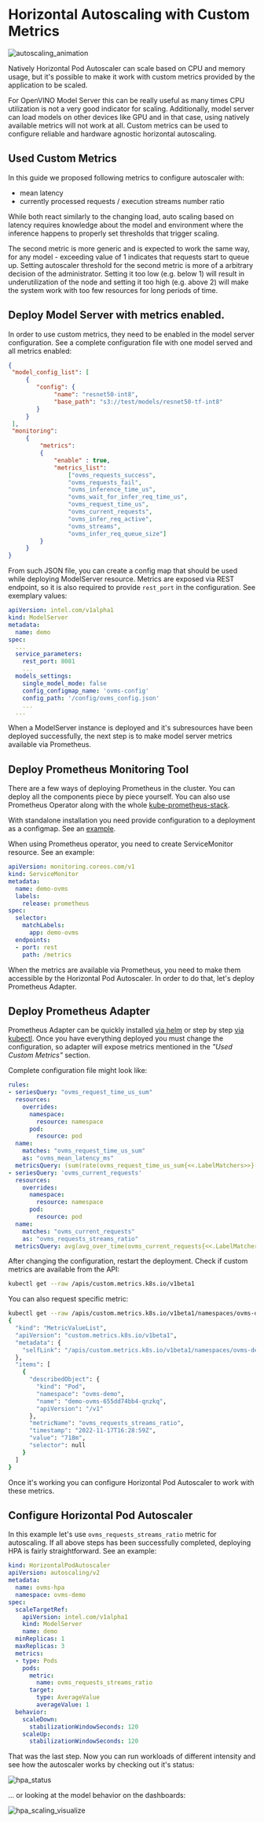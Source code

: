 # Horizontal Autoscaling with Custom Metrics

![autoscaling_animation](./autoscaling_animation.gif)

Natively Horizontal Pod Autoscaler can scale based on CPU and memory usage, but it's possible to make it work with custom metrics provided by the application to be scaled.

For OpenVINO Model Server this can be really useful as many times CPU utilization is not a very good indicator for scaling. Additionally, model server can load models on other devices like GPU and in that case, using natively available metrics will not work at all. Custom metrics can be used to configure reliable and hardware agnostic horizontal autoscaling.  

## Used Custom Metrics

In this guide we proposed following metrics to configure autoscaler with:

- mean latency
- currently processed requests / execution streams number ratio

While both react similarly to the changing load, auto scaling based on latency requires knowledge about the model and environment where the inference happens to properly set thresholds that trigger scaling. 

The second metric is more generic and is expected to work the same way, for any model - exceeding value of 1 indicates that requests start to queue up. Setting autoscaler threshold for the second metric is more of a arbitrary decision of the administrator. Setting it too low (e.g. below 1) will result in underutilization of the node and setting it too high (e.g. above 2) will make the system work with too few resources for long periods of time. 

## Deploy Model Server with metrics enabled.

In order to use custom metrics, they need to be enabled in the model server configuration. See a complete configuration file with one model served and all metrics enabled:

```json
{
 "model_config_list": [
     {
        "config": {
             "name": "resnet50-int8",
             "base_path": "s3://test/models/resnet50-tf-int8"
        }
     }
 ],
 "monitoring":
     {
         "metrics":
         {
             "enable" : true,
             "metrics_list":
                 ["ovms_requests_success",
                 "ovms_requests_fail",
                 "ovms_inference_time_us",
                 "ovms_wait_for_infer_req_time_us",
                 "ovms_request_time_us",
                 "ovms_current_requests",
                 "ovms_infer_req_active",
                 "ovms_streams",
                 "ovms_infer_req_queue_size"]
         }
     }
}
```

From such JSON file, you can create a config map that should be used while deploying ModelServer resource. Metrics are exposed via REST endpoint, so it is also required to provide `rest_port` in the configuration. See exemplary values:

```yaml
apiVersion: intel.com/v1alpha1
kind: ModelServer
metadata:
  name: demo
spec:
  ...
  service_parameters:
    rest_port: 8081
    ...
  models_settings:
    single_model_mode: false
    config_configmap_name: 'ovms-config'
    config_path: '/config/ovms_config.json'
    ...
  ...
```

When a ModelServer instance is deployed and it's subresources have been deployed successfully, the next step is to make model server metrics available via Prometheus.

## Deploy Prometheus Monitoring Tool

There are a few ways of deploying Prometheus in the cluster. You can deploy all the components piece by piece yourself. You can also use Prometheus Operator along with the whole [kube-prometheus-stack](https://github.com/prometheus-community/helm-charts/tree/main/charts/kube-prometheus-stack).

With standalone installation you need provide configuration to a deployment as a configmap. See an [example](https://github.com/prometheus/prometheus/blob/main/documentation/examples/prometheus-kubernetes.yml).

When using Prometheus operator, you need to create ServiceMonitor resource. See an example:

```yaml
apiVersion: monitoring.coreos.com/v1
kind: ServiceMonitor
metadata:
  name: demo-ovms
  labels:
    release: prometheus
spec:
  selector:
    matchLabels:
      app: demo-ovms
  endpoints:
  - port: rest
    path: /metrics
```

When the metrics are available via Prometheus, you need to make them accessible by the Horizontal Pod Autoscaler. In order to do that, let's deploy Prometheus Adapter. 

## Deploy Prometheus Adapter

Prometheus Adapter can be quickly installed [via helm](https://github.com/kubernetes-sigs/prometheus-adapter#installation) or step by step [via kubectl](https://github.com/kubernetes-sigs/prometheus-adapter/blob/master/docs/walkthrough.md#launching-the-adapter). Once you have everything deployed you must change the configuration, so adapter will expose metrics mentioned in the *"Used Custom Metrics"* section. 

Complete configuration file might look like:

```yaml
rules:
- seriesQuery: "ovms_request_time_us_sum"
  resources:
    overrides:
      namespace:
        resource: namespace
      pod:
        resource: pod
  name:
    matches: "ovms_request_time_us_sum"
    as: "ovms_mean_latency_ms"
  metricsQuery: (sum(rate(ovms_request_time_us_sum{<<.LabelMatchers>>}[1m])) by (<<.GroupBy>>)) / (sum(rate(ovms_request_time_us_count{<<.LabelMatchers>>}[1m])) by (<<.GroupBy>>)) / 1000
- seriesQuery: 'ovms_current_requests'
  resources:
    overrides:
      namespace:
        resource: namespace
      pod:
        resource: pod
  name:
    matches: "ovms_current_requests"
    as: "ovms_requests_streams_ratio"
  metricsQuery: avg(avg_over_time(ovms_current_requests{<<.LabelMatchers>>}[1m]) / avg_over_time(ovms_streams{<<.LabelMatchers>>}[1m])) by (<<.GroupBy>>)
```

After changing the configuration, restart the deployment. Check if custom metrics are available from the API:

```bash
kubectl get --raw /apis/custom.metrics.k8s.io/v1beta1
```

You can also request specific metric:
```bash
kubectl get --raw /apis/custom.metrics.k8s.io/v1beta1/namespaces/ovms-demo/pods/*/ovms_requests_streams_ratio | jq
{
  "kind": "MetricValueList",
  "apiVersion": "custom.metrics.k8s.io/v1beta1",
  "metadata": {
    "selfLink": "/apis/custom.metrics.k8s.io/v1beta1/namespaces/ovms-demo/pods/%2A/ovms_requests_streams_ratio"
  },
  "items": [
    {
      "describedObject": {
        "kind": "Pod",
        "namespace": "ovms-demo",
        "name": "demo-ovms-655dd74bb4-qnzkq",
        "apiVersion": "/v1"
      },
      "metricName": "ovms_requests_streams_ratio",
      "timestamp": "2022-11-17T16:28:59Z",
      "value": "718m",
      "selector": null
    }
  ]
}

```

Once it's working you can configure Horizontal Pod Autoscaler to work with these metrics.

## Configure Horizontal Pod Autoscaler

In this example let's use `ovms_requests_streams_ratio` metric for autoscaling. If all above steps has been successfully completed, deploying HPA is fairly straightforward. See an example:

```yaml
kind: HorizontalPodAutoscaler
apiVersion: autoscaling/v2
metadata:
  name: ovms-hpa
  namespace: ovms-demo
spec:
  scaleTargetRef:
    apiVersion: intel.com/v1alpha1
    kind: ModelServer
    name: demo
  minReplicas: 1
  maxReplicas: 3
  metrics:
  - type: Pods
    pods:
      metric:
        name: ovms_requests_streams_ratio
      target:
        type: AverageValue
        averageValue: 1
  behavior:
    scaleDown:
      stabilizationWindowSeconds: 120
    scaleUp:
      stabilizationWindowSeconds: 120
```

That was the last step. Now you can run workloads of different intensity and see how the autoscaler works by checking out it's status:

![hpa_status](./hpa_status.png)

... or looking at the model behavior on the dashboards:

![hpa_scaling_visualize](./hpa_scaling_visualize.png)